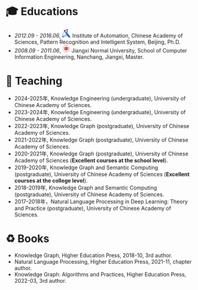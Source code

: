 
# 🎓 Educations
- *2012.09 - 2016.06*, <a href="https://www.ia.ac.cn/"><img class="svg" src="/images/casia_logo.jpg" width="23pt"></a> Institute of Automation, Chinese Academy of Sciences, Pattern Recognition and Intelligent System, Beijing, Ph.D. 
- *2008.09 - 2011.06*, <a href="https://www.jxnu.edu.cn/"><img class="svg" src="/images/jxnu_logo.png" width="20pt"></a> Jiangxi Normal University, School of Computer Information Engineering, Nanchang, Jiangxi, Master.


# 🌴 Teaching
- 2024-2025年, Knowledge Engineering (undergraduate), University of Chinese Academy of Sciences.
- 2023-2024年, Knowledge Engineering (undergraduate), University of Chinese Academy of Sciences.
- 2022-2023年, Knowledge Graph (postgraduate), University of Chinese Academy of Sciences.
- 2021-2022年, Knowledge Graph (postgraduate), University of Chinese Academy of Sciences.
- 2020-2021年, Knowledge Graph (postgraduate), University of Chinese Academy of Sciences (**Excellent courses at the school level**).
- 2019-2020年, Knowledge Graph and Semantic Computing (postgraduate), University of Chinese Academy of Sciences (**Excellent courses at the college level**).
- 2018-2019年, Knowledge Graph and Semantic Computing (postgraduate), University of Chinese Academy of Sciences.
- 2017-2018年，Natural Language Processing in Deep Learning: Theory and Practice (postgraduate), University of Chinese Academy of Sciences.

# ♻️ Books
- Knowledge Graph, Higher Education Press, 2018-10, 3rd author.
- Natural Language Processing, Higher Education Press, 2021-11, chapter author.
- Knowledge Graph: Algorithms and Practices, Higher Education Press, 2022-03, 3rd author.
